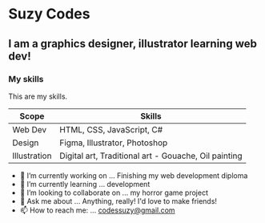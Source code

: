 # Suzy Codes
## I am a graphics designer, illustrator learning web dev! 

### My skills

This are my skills.

| Scope | Skills |
| ------ | ------ |
| Web Dev | HTML, CSS, JavaScript, C# |
| Design | Figma, Illustrator, Photoshop |
| Illustration | Digital art, Traditional art  - Gouache, Oil painting  |


- 🔭 I’m currently working on ... Finishing my web development diploma
- 🌱 I’m currently learning ... development
- 👯 I’m looking to collaborate on ... my horror game project
- 💬 Ask me about ... Anything, really! I'd love to make friends! 
- 📫 How to reach me: ... codessuzy@gmail.com
